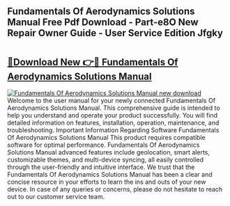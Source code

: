 ## Fundamentals Of Aerodynamics Solutions Manual Free Pdf Download - Part-e8O New Repair Owner Guide - User Service Edition Jfgky

# <h2><a href="http://bc38870.oget.top/?id=Fundamentals+Of+Aerodynamics+Solutions+Manual">🔗Download New 👉🔴 Fundamentals Of Aerodynamics Solutions Manual</a></h2>

[![Fundamentals Of Aerodynamics Solutions Manual new download](https://i.imgur.com/5g1atiW.png)](http://bc38870.oget.top/?id=Fundamentals+Of+Aerodynamics+Solutions+Manual)
Welcome to the user manual for your newly connected Fundamentals Of Aerodynamics Solutions Manual. This comprehensive guide is intended to help you understand and operate your product successfully. You will find detailed information on features, installation, operation, maintenance, and troubleshooting. Important Information Regarding Software Fundamentals Of Aerodynamics Solutions Manual This product requires compatible software for optimal performance. Fundamentals Of Aerodynamics Solutions Manual advanced features include geolocation, smart alerts, customizable themes, and multi-device syncing, all easily controlled through the user-friendly and intuitive interface. We trust that the Fundamentals Of Aerodynamics Solutions Manual has been a clear and concise resource in your efforts to learn the ins and outs of your new device. In case of any queries or concerns, please do not hesitate to reach out to our customer service team.
